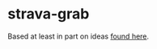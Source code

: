 # strava-grab

Based at least in part on ideas [found here](https://medium.com/swlh/using-python-to-connect-to-stravas-api-and-analyse-your-activities-dummies-guide-5f49727aac86).

